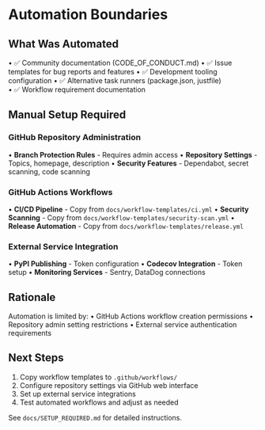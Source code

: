 # Automation Boundaries

## What Was Automated
• ✅ Community documentation (CODE_OF_CONDUCT.md)
• ✅ Issue templates for bug reports and features
• ✅ Development tooling configuration
• ✅ Alternative task runners (package.json, justfile)  
• ✅ Workflow requirement documentation

## Manual Setup Required

### GitHub Repository Administration
• **Branch Protection Rules** - Requires admin access
• **Repository Settings** - Topics, homepage, description
• **Security Features** - Dependabot, secret scanning, code scanning

### GitHub Actions Workflows
• **CI/CD Pipeline** - Copy from `docs/workflow-templates/ci.yml`
• **Security Scanning** - Copy from `docs/workflow-templates/security-scan.yml`
• **Release Automation** - Copy from `docs/workflow-templates/release.yml`

### External Service Integration
• **PyPI Publishing** - Token configuration
• **Codecov Integration** - Token setup
• **Monitoring Services** - Sentry, DataDog connections

## Rationale
Automation is limited by:
• GitHub Actions workflow creation permissions
• Repository admin setting restrictions
• External service authentication requirements

## Next Steps
1. Copy workflow templates to `.github/workflows/`
2. Configure repository settings via GitHub web interface
3. Set up external service integrations
4. Test automated workflows and adjust as needed

See `docs/SETUP_REQUIRED.md` for detailed instructions.